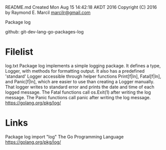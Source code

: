 README.md
Created Mon Aug 15 14:42:18 AKDT 2016
Copyright (C) 2016 by Raymond E. Marcil <marcilr@gmail.com>


Package log


github: git-dev-lang-go-packages-log


Filelist
========
log.txt
  Package log implements a simple logging package.  It defines a type, Logger,
  with methods for formatting output.  It also has a predefined 'standard'
  Logger accessible through helper functions Print[f|ln], Fatal[f|ln], and
  Panic[f|ln], which are easier to use than creating a Logger manually.  That
  logger writes to standard error and prints the date and time of each logged
  message.  The Fatal functions call os.Exit(1) after writing the log message.
  The Panic functions call panic after writing the log message.
  https://golang.org/pkg/log/


Links
=====
Package log
import "log"
The Go Programming Language
https://golang.org/pkg/log/
